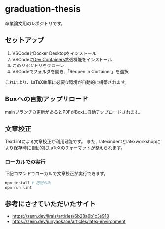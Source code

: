 # graduation-thesis

卒業論文用のレポジトリです。


## セットアップ

1. VSCodeとDocker Desktopをインストール
2. VSCodeに[Dev Containers](https://marketplace.visualstudio.com/items?itemName=ms-vscode-remote.remote-containers)拡張機能をインストール
3. このリポジトリをクローン
4. VSCodeでフォルダを開き、「Reopen in Container」を選択

これにより、LaTeX執筆に必要な環境が自動的に構築されます。

## Boxへの自動アップリロード

mainブランチの更新があるとPDFがBoxに自動アップロードされます。

## 文章校正

TextLintによる文章校正が利用可能です。
また、latexindentとlatexworkshopにより保存時に自動的にLaTeXのフォーマットが整えられます。

### ローカルでの実行

下記コマンドでローカルで文章校正が実行できます。

```bash
npm install # 初回のみ
npm run lint
```

## 参考にさせていただいたサイト

- https://zenn.dev/lirais/articles/6b28a6b1c3e918
- https://zenn.dev/junyaokabe/articles/latex-environment
